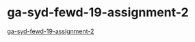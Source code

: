 # ga-syd-fewd-19-assignment-2

[ga-syd-fewd-19-assignment-2](http://iamstannard.github.io/ga-syd-fewd-19-assignment-2/)
